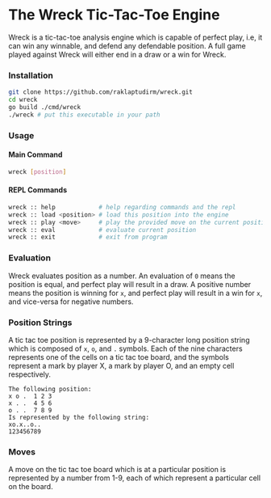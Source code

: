 # The Wreck Tic-Tac-Toe Engine
Wreck is a tic-tac-toe analysis engine which is capable of perfect play,
i.e, it can win any winnable, and defend any defendable position. A full
game played against Wreck will either end in a draw or a win for Wreck.

### Installation

``` bash
git clone https://github.com/raklaptudirm/wreck.git
cd wreck
go build ./cmd/wreck
./wreck # put this executable in your path
```

### Usage

#### Main Command
```bash
wreck [position]
```

#### REPL Commands
```bash
wreck :: help            # help regarding commands and the repl
wreck :: load <position> # load this position into the engine
wreck :: play <move>     # play the provided move on the current position
wreck :: eval            # evaluate current position
wreck :: exit            # exit from program
```

### Evaluation
Wreck evaluates position as a number. An evaluation of `0` means the
position is equal, and perfect play will result in a draw. A positive number
means the position is winning for `x`, and perfect play will result in a win
for `x`, and vice-versa for negative numbers.

### Position Strings
A tic tac toe position is represented by a 9-character long position string
which is composed of `x`, `o`, and `.` symbols. Each of the nine characters
represents one of the cells on a tic tac toe board, and the symbols represent
a mark by player X, a mark by player O, and an empty cell respectively.

```
The following position:
x o .  1 2 3
x . .  4 5 6
o . .  7 8 9
Is represented by the following string:
xo.x..o..
123456789
```

### Moves
A move on the tic tac toe board which is at a particular position is
represented by a number from 1-9, each of which represent a particular cell
on the board.
